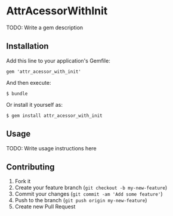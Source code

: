 # AttrAcessorWithInit

TODO: Write a gem description

## Installation

Add this line to your application's Gemfile:

    gem 'attr_acessor_with_init'

And then execute:

    $ bundle

Or install it yourself as:

    $ gem install attr_acessor_with_init

## Usage

TODO: Write usage instructions here

## Contributing

1. Fork it
2. Create your feature branch (`git checkout -b my-new-feature`)
3. Commit your changes (`git commit -am 'Add some feature'`)
4. Push to the branch (`git push origin my-new-feature`)
5. Create new Pull Request
